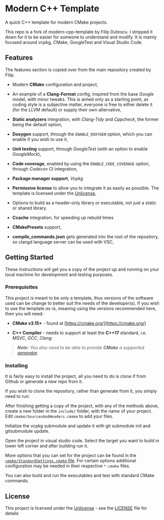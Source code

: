 # Modern C++ Template

A quick C++ template for modern CMake projects.

This repo is a fork of modern-cpp-template by Filip Dutescu. I stripped it down
for it to be easier for someone to understand and modify. It is mainly focused
around vcpkg, CMake, GoogleTest and Visual Studio Code.

## Features

The features section is copied over from the main repository created by Filip.

- Modern **CMake** configuration and project,

- An example of a **Clang-Format** config, inspired from the base _Google_
  model, with minor tweaks. This is aimed only as a starting point, as coding
  style is a subjective matter, everyone is free to either delete it (for the
  _LLVM_ default) or supply their own alternative,

- **Static analyzers** integration, with _Clang-Tidy_ and _Cppcheck_, the former
  being the default option,

- **Doxygen** support, through the `ENABLE_DOXYGEN` option, which you can enable
  if you wish to use it,

- **Unit testing** support, through _GoogleTest_ (with an option to enable
  _GoogleMock_),

- **Code coverage**, enabled by using the `ENABLE_CODE_COVERAGE` option, through
  _Codecov_ CI integration,

- **Package manager support**, _Vcpkg_

- **Permissive license** to allow you to integrate it as easily as possible. The
  template is licensed under the [Unlicense](https://unlicense.org/),

- Options to build as a header-only library or executable, not just a static or
  shared library.

- **Ccache** integration, for speeding up rebuild times

- **CMakePresets** support,

- **compile_commands.json** gets generated into the root of the repository, so
  clangd language server can be used with VSC,

## Getting Started

These instructions will get you a copy of the project up and running on your
local machine for development and testing purposes.

### Prerequisites

This project is meant to be only a template, thus versions of the software used
can be change to better suit the needs of the developer(s). If you wish to use
the template _as-is_, meaning using the versions recommended here, then you will
need:

- **CMake v3.15+** - found at [https://cmake.org/](https://cmake.org/)

- **C++ Compiler** - needs to support at least the **C++17** standard, i.e.
  _MSVC_, _GCC_, _Clang_

> _**Note:**_ _You also need to be able to provide _**CMake**_ a supported
> [generator](https://cmake.org/cmake/help/latest/manual/cmake-generators.7.html)._

### Installing

It is fairly easy to install the project, all you need to do is clone if from
Github or generate a new repo from it.

If you wish to clone the repository, rather than generate from it, you simply
need to run:

After finishing getting a copy of the project, with any of the methods above,
create a new folder in the `include/` folder, with the name of your project.
Edit `cmake/SourcesAndHeaders.cmake` to add your files.

Initialize the vcpkg submodule and update it with git submodule init and
gitsubmodule update.

Open the project in visual studio code. Select the target you want to build in
lower left corner and after building run it.

More options that you can set for the project can be found in the
[`cmake/StandardSettings.cmake` file](cmake/StandardSettings.cmake). For certain
options additional configuration may be needed in their respective `*.cmake`
files.

You can also build and run the executables and test with standard CMake
commands.

## License

This project is licensed under the [Unlicense](https://unlicense.org/) - see the
[LICENSE](LICENSE) file for details
